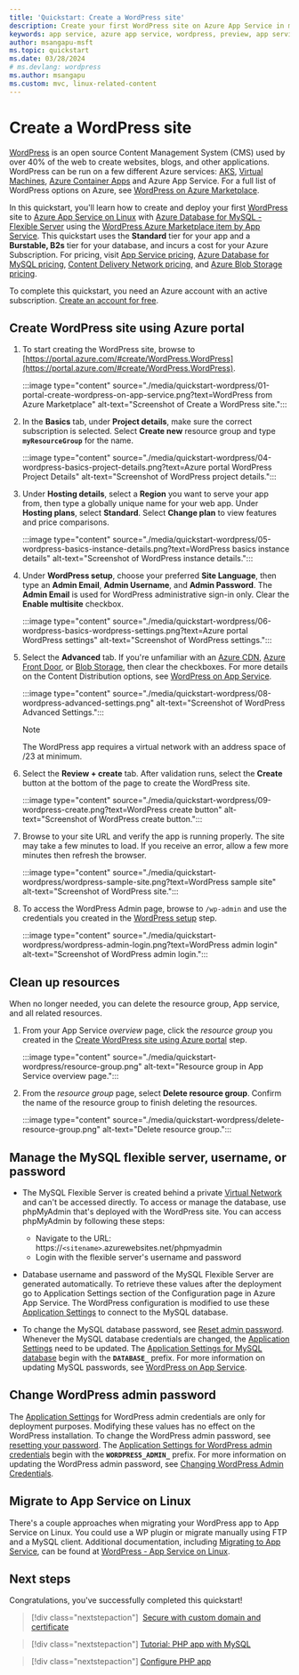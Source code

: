 ```yaml
---
title: 'Quickstart: Create a WordPress site'
description: Create your first WordPress site on Azure App Service in minutes.
keywords: app service, azure app service, wordpress, preview, app service on linux, plugins, mysql flexible server, wordpress on linux, php
author: msangapu-msft
ms.topic: quickstart
ms.date: 03/28/2024
# ms.devlang: wordpress
ms.author: msangapu
ms.custom: mvc, linux-related-content
---
```

# Create a WordPress site

[WordPress](https://www.wordpress.org) is an open source Content Management System (CMS) used by over 40% of the web to create websites, blogs, and other applications. WordPress can be run on a few different Azure services: [AKS](/azure/mysql/flexible-server/tutorial-deploy-wordpress-on-aks), [Virtual Machines](/azure/virtual-machines/linux/tutorial-lamp-stack#install-wordpress), [Azure Container Apps](https://github.com/Azure-Samples/apptemplate-wordpress-on-ACA) and Azure App Service. For a full list of WordPress options on Azure, see [WordPress on Azure Marketplace](https://azuremarketplace.microsoft.com/marketplace/apps?search=wordpress&page=1).

In this quickstart, you'll learn how to create and deploy your first [WordPress](https://www.wordpress.org/) site to [Azure App Service on Linux](overview.md#app-service-on-linux) with [Azure Database for MySQL - Flexible Server](/azure/mysql/flexible-server/) using the [WordPress Azure Marketplace item by App Service](https://azuremarketplace.microsoft.com/marketplace/apps/WordPress.WordPress?tab=Overview). This quickstart uses the **Standard** tier for your app and a **Burstable, B2s** tier for your database, and incurs a cost for your Azure Subscription. For pricing, visit [App Service pricing](https://azure.microsoft.com/pricing/details/app-service/linux/), [Azure Database for MySQL pricing](https://azure.microsoft.com/pricing/details/mysql/flexible-server/), [Content Delivery Network pricing](https://azure.microsoft.com/pricing/details/storage/blobs/), and [Azure Blob Storage pricing](https://azure.microsoft.com/pricing/details/storage/blobs/).

To complete this quickstart, you need an Azure account with an active subscription. [Create an account for free](https://azure.microsoft.com/free/?ref=microsoft.com&utm_source=microsoft.com&utm_medium=docs).

## Create WordPress site using Azure portal

1. To start creating the WordPress site, browse to [https://portal.azure.com/#create/WordPress.WordPress](https://portal.azure.com/#create/WordPress.WordPress).

    :::image type="content" source="./media/quickstart-wordpress/01-portal-create-wordpress-on-app-service.png?text=WordPress from Azure Marketplace" alt-text="Screenshot of Create a WordPress site.":::

1. In the **Basics** tab, under **Project details**, make sure the correct subscription is selected. Select **Create new** resource group and type **`myResourceGroup`** for the name.

     :::image type="content" source="./media/quickstart-wordpress/04-wordpress-basics-project-details.png?text=Azure portal WordPress Project Details" alt-text="Screenshot of WordPress project details.":::

1. Under **Hosting details**,  select a **Region** you want to serve your app from, then type a globally unique name for your web app. Under **Hosting plans**, select **Standard**. Select **Change plan** to view features and price comparisons.

     :::image type="content" source="./media/quickstart-wordpress/05-wordpress-basics-instance-details.png?text=WordPress basics instance details" alt-text="Screenshot of WordPress instance details.":::

1. <a name="wordpress-setup"></a>Under **WordPress setup**, choose your preferred **Site Language**, then type an **Admin Email**, **Admin Username**, and **Admin Password**. The **Admin Email** is used for WordPress administrative sign-in only. Clear the **Enable multisite** checkbox.

     :::image type="content" source="./media/quickstart-wordpress/06-wordpress-basics-wordpress-settings.png?text=Azure portal WordPress settings" alt-text="Screenshot of WordPress settings.":::

1. Select the **Advanced** tab. If you're unfamiliar with an [Azure CDN](../cdn/cdn-overview.md), [Azure Front Door](../frontdoor/front-door-overview.md), or [Blob Storage](../storage/blobs/storage-blobs-overview.md), then clear the checkboxes. For more details on the Content Distribution options, see [WordPress on App Service](https://azure.github.io/AppService/2022/02/23/WordPress-on-App-Service-Public-Preview.html).

    :::image type="content" source="./media/quickstart-wordpress/08-wordpress-advanced-settings.png" alt-text="Screenshot of WordPress Advanced Settings.":::
    
   > [!NOTE]
   > The WordPress app requires a virtual network with an address space of /23 at minimum. 

1. Select the **Review + create** tab. After validation runs, select the **Create** button at the bottom of the page to create the WordPress site.
 
    :::image type="content" source="./media/quickstart-wordpress/09-wordpress-create.png?text=WordPress create button" alt-text="Screenshot of WordPress create button.":::

1. Browse to your site URL and verify the app is running properly. The site may take a few minutes to load. If you receive an error, allow a few more minutes then refresh the browser.

    :::image type="content" source="./media/quickstart-wordpress/wordpress-sample-site.png?text=WordPress sample site" alt-text="Screenshot of WordPress site.":::

1. To access the WordPress Admin page, browse to `/wp-admin` and use the credentials you created in the [WordPress setup](#wordpress-setup) step.

    :::image type="content" source="./media/quickstart-wordpress/wordpress-admin-login.png?text=WordPress admin login" alt-text="Screenshot of WordPress admin login.":::
    
     
## Clean up resources

When no longer needed, you can delete the resource group, App service, and all related resources.

1. From your App Service *overview* page, click the *resource group* you created in the [Create WordPress site using Azure portal](#create-wordpress-site-using-azure-portal) step.

    :::image type="content" source="./media/quickstart-wordpress/resource-group.png" alt-text="Resource group in App Service overview page.":::

1. From the *resource group* page, select **Delete resource group**. Confirm the name of the resource group to finish deleting the resources.

    :::image type="content" source="./media/quickstart-wordpress/delete-resource-group.png" alt-text="Delete resource group.":::

## Manage the MySQL flexible server, username, or password

- The MySQL Flexible Server is created behind a private [Virtual Network](../virtual-network/virtual-networks-overview.md) and can't be accessed directly. To access or manage the database, use phpMyAdmin that's deployed with the WordPress site. You can access phpMyAdmin by following these steps:
    - Navigate to the URL: https://`<sitename>`.azurewebsites.net/phpmyadmin
    - Login with the flexible server's username and password

- Database username and password of the MySQL Flexible Server are generated automatically. To retrieve these values after the deployment go to Application Settings section of the Configuration page in Azure App Service. The WordPress configuration is modified to use these [Application Settings](reference-app-settings.md#wordpress) to connect to the MySQL database.

- To change the MySQL database password, see [Reset admin password](/azure/mysql/flexible-server/how-to-manage-server-portal#reset-admin-password). Whenever the MySQL database credentials are changed, the [Application Settings](reference-app-settings.md#wordpress) need to be updated. The [Application Settings for MySQL database](reference-app-settings.md#wordpress) begin with the **`DATABASE_`** prefix. For more information on updating MySQL passwords, see [WordPress on App Service](https://github.com/Azure/wordpress-linux-appservice/blob/main/WordPress/changing_mysql_database_password.md).

## Change WordPress admin password

The [Application Settings](reference-app-settings.md#wordpress) for WordPress admin credentials are only for deployment purposes. Modifying these values has no effect on the WordPress installation. To change the WordPress admin password, see [resetting your password](https://wordpress.org/support/article/resetting-your-password/#to-change-your-password). The [Application Settings for WordPress admin credentials](reference-app-settings.md#wordpress) begin with the **`WORDPRESS_ADMIN_`** prefix. For more information on updating the WordPress admin password, see [Changing WordPress Admin Credentials](https://github.com/Azure/wordpress-linux-appservice/blob/main/WordPress/changing_wordpress_admin_credentials.md).

## Migrate to App Service on Linux

There's a couple approaches when migrating your WordPress app to App Service on Linux. You could use a WP plugin or migrate manually using FTP and a MySQL client. Additional documentation, including [Migrating to App Service](https://github.com/Azure/wordpress-linux-appservice/blob/main/WordPress/wordpress_migration_linux_appservices.md), can be found at [WordPress - App Service on Linux](https://github.com/Azure/wordpress-linux-appservice/tree/main/WordPress).

## Next steps

Congratulations, you've successfully completed this quickstart!

> [!div class="nextstepaction"]
> [Secure with custom domain and certificate](tutorial-secure-domain-certificate.md)

> [!div class="nextstepaction"]
> [Tutorial: PHP app with MySQL](tutorial-php-mysql-app.md)

> [!div class="nextstepaction"]
> [Configure PHP app](configure-language-php.md)
